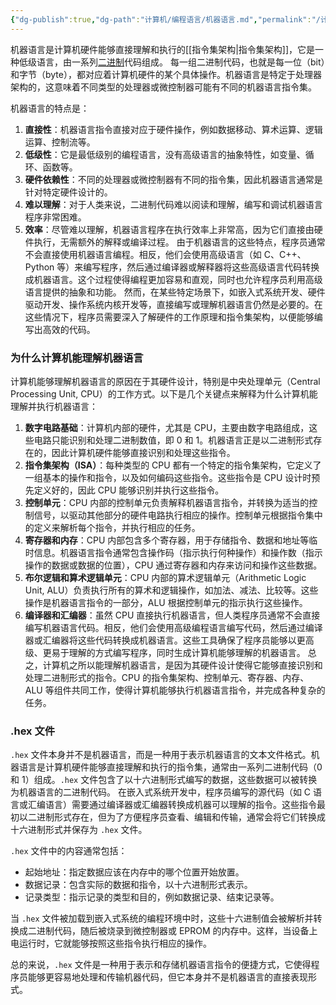 ```yaml
---
{"dg-publish":true,"dg-path":"计算机/编程语言/机器语言.md","permalink":"/计算机/编程语言/机器语言/","dgPassFrontmatter":true,"noteIcon":"","created":"2024-05-21T15:20:28.365+08:00","updated":"2024-09-17T11:28:16.783+08:00"}
---
```


机器语言是计算机硬件能够直接理解和执行的[[指令集架构\|指令集架构]]，它是一种低级语言，由一系列[二进制](数制.md)代码组成。
每一组二进制代码，也就是每一位（bit）和字节（byte），都对应着计算机硬件的某个具体操作。机器语言是特定于处理器架构的，这意味着不同类型的处理器或微控制器可能有不同的机器语言指令集。

机器语言的特点是：
1. **直接性**：机器语言指令直接对应于硬件操作，例如数据移动、算术运算、逻辑运算、控制流等。
2. **低级性**：它是最低级别的编程语言，没有高级语言的抽象特性，如变量、循环、函数等。
3. **硬件依赖性**：不同的处理器或微控制器有不同的指令集，因此机器语言通常是针对特定硬件设计的。
4. **难以理解**：对于人类来说，二进制代码难以阅读和理解，编写和调试机器语言程序非常困难。
5. **效率**：尽管难以理解，机器语言程序在执行效率上非常高，因为它们直接由硬件执行，无需额外的解释或编译过程。
由于机器语言的这些特点，程序员通常不会直接使用机器语言编程。相反，他们会使用高级语言（如 C、C++、Python 等）来编写程序，然后通过编译器或解释器将这些高级语言代码转换成机器语言。这个过程使得编程更加容易和直观，同时也允许程序员利用高级语言提供的抽象和功能。
然而，在某些特定场景下，如嵌入式系统开发、硬件驱动开发、操作系统内核开发等，直接编写或理解机器语言仍然是必要的。在这些情况下，程序员需要深入了解硬件的工作原理和指令集架构，以便能够编写出高效的代码。
### 为什么计算机能理解机器语言
计算机能够理解机器语言的原因在于其硬件设计，特别是中央处理单元（Central Processing Unit, CPU）的工作方式。以下是几个关键点来解释为什么计算机能理解并执行机器语言：
1. **数字电路基础**：计算机内部的硬件，尤其是 CPU，主要由数字电路组成，这些电路只能识别和处理二进制数值，即 0 和 1。机器语言正是以二进制形式存在的，因此计算机硬件能够直接识别和处理这些指令。
2. **指令集架构（ISA）**：每种类型的 CPU 都有一个特定的指令集架构，它定义了一组基本的操作和指令，以及如何编码这些指令。这些指令是 CPU 设计时预先定义好的，因此 CPU 能够识别并执行这些指令。
3. **控制单元**：CPU 内部的控制单元负责解释机器语言指令，并转换为适当的控制信号，以驱动其他部分的硬件电路执行相应的操作。控制单元根据指令集中的定义来解析每个指令，并执行相应的任务。
4. **寄存器和内存**：CPU 内部包含多个寄存器，用于存储指令、数据和地址等临时信息。机器语言指令通常包含操作码（指示执行何种操作）和操作数（指示操作的数据或数据的位置），CPU 通过寄存器和内存来访问和操作这些数据。
5. **布尔逻辑和算术逻辑单元**：CPU 内部的算术逻辑单元（Arithmetic Logic Unit, ALU）负责执行所有的算术和逻辑操作，如加法、减法、比较等。这些操作是机器语言指令的一部分，ALU 根据控制单元的指示执行这些操作。
6. **编译器和汇编器**：虽然 CPU 直接执行机器语言，但人类程序员通常不会直接编写机器语言代码。相反，他们会使用高级编程语言编写代码，然后通过编译器或汇编器将这些代码转换成机器语言。这些工具确保了程序员能够以更高级、更易于理解的方式编写程序，同时生成计算机能够理解的机器语言。
总之，计算机之所以能理解机器语言，是因为其硬件设计使得它能够直接识别和处理二进制形式的指令。CPU 的指令集架构、控制单元、寄存器、内存、ALU 等组件共同工作，使得计算机能够执行机器语言指令，并完成各种复杂的任务。

### .hex 文件
`.hex` 文件本身并不是机器语言，而是一种用于表示机器语言的文本文件格式。机器语言是计算机硬件能够直接理解和执行的指令集，通常由一系列二进制代码（0 和 1）组成。`.hex` 文件包含了以十六进制形式编写的数据，这些数据可以被转换为机器语言的二进制代码。
在嵌入式系统开发中，程序员编写的源代码（如 C 语言或汇编语言）需要通过编译器或汇编器转换成机器可以理解的指令。这些指令最初以二进制形式存在，但为了方便程序员查看、编辑和传输，通常会将它们转换成十六进制形式并保存为 `.hex` 文件。

`.hex` 文件中的内容通常包括：

- 起始地址：指定数据应该在内存中的哪个位置开始放置。
- 数据记录：包含实际的数据和指令，以十六进制形式表示。
- 记录类型：指示记录的类型和目的，例如数据记录、结束记录等。

当 `.hex` 文件被加载到嵌入式系统的编程环境中时，这些十六进制值会被解析并转换成二进制代码，随后被烧录到微控制器或 EPROM 的内存中。这样，当设备上电运行时，它就能够按照这些指令执行相应的操作。

总的来说，`.hex` 文件是一种用于表示和存储机器语言指令的便捷方式，它使得程序员能够更容易地处理和传输机器代码，但它本身并不是机器语言的直接表现形式。


